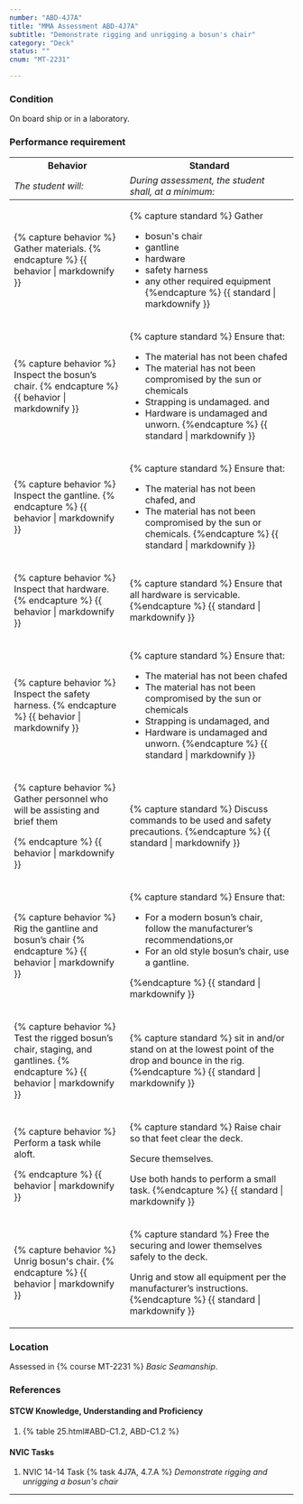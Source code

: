 ```yaml
---
number: "ABD-4J7A"
title: "MMA Assessment ABD-4J7A"
subtitle: "Demonstrate rigging and unrigging a bosun's chair"
category: "Deck"
status: ""
cnum: "MT-2231"

---
```

### Condition

On board ship or in a laboratory.

### Performance requirement 

<table width='100%' class='Guidelines'>
 <thead>
 <tr>
     <th class='thirty'>Behavior</th>
     <th class='seventy'>Standard</th>
 </tr>
 <tr>
     <td><em>The student will:</em></td>
     <td><em>During assessment, the student shall, at a minimum:</em></td>
 </tr>
 </thead>
 <tbody>
 

<tr><td>

{% capture behavior %}
Gather materials.
{% endcapture %}
{{ behavior | markdownify }}

</td><td>

{% capture standard %}
Gather 

* bosun's chair
* gantline
* hardware
* safety harness
* any other required equipment
{%endcapture %}
{{ standard | markdownify }}

</td></tr>



<tr><td>

{% capture behavior %}
Inspect the bosun’s chair.
{% endcapture %}
{{ behavior | markdownify }}

</td><td>

{% capture standard %}
Ensure that:

* The material has not been chafed 
* The material has not been compromised by the sun or chemicals  
* Strapping is undamaged. and  
* Hardware is undamaged and unworn.
{%endcapture %}
{{ standard | markdownify }}

</td></tr>



<tr><td>

{% capture behavior %}
Inspect the gantline.
{% endcapture %}
{{ behavior | markdownify }}

</td><td>

{% capture standard %}
Ensure that:

* The material has not been chafed, and  
*  The material has not been compromised by the sun or chemicals.
{%endcapture %}
{{ standard | markdownify }}

</td></tr>



<tr><td>

{% capture behavior %}
Inspect that hardware.  
{% endcapture %}
{{ behavior | markdownify }}

</td><td>

{% capture standard %}
Ensure that all hardware is servicable.
{%endcapture %}
{{ standard | markdownify }}

</td></tr>



<tr><td>

{% capture behavior %}
 Inspect the safety harness.
{% endcapture %}
{{ behavior | markdownify }}

</td><td>

{% capture standard %}
Ensure that:
	
* The material has not been chafed
*  The material has not been compromised by the sun or chemicals  
* Strapping is undamaged, and  
* Hardware is undamaged and unworn.
{%endcapture %}
{{ standard | markdownify }}

</td></tr>



<tr><td>

{% capture behavior %}
Gather personnel who will be assisting and brief them

{% endcapture %}
{{ behavior | markdownify }}

</td><td>

{% capture standard %}
Discuss commands to be used and safety precautions.
{%endcapture %}
{{ standard | markdownify }}

</td></tr>



<tr><td>

{% capture behavior %}
Rig the gantline and  bosun’s chair
{% endcapture %}
{{ behavior | markdownify }}

</td><td>

{% capture standard %}
 Ensure that:

* For a modern bosun’s chair, follow the manufacturer’s recommendations,or   
* For an old style bosun’s chair, use a gantline. 

{%endcapture %}
{{ standard | markdownify }}

</td></tr>



<tr><td>

{% capture behavior %}
Test the rigged bosun’s chair, staging, and gantlines. 
{% endcapture %}
{{ behavior | markdownify }}

</td><td>

{% capture standard %}
sit in and/or stand on at the lowest point of the drop and bounce in the rig.
{%endcapture %}
{{ standard | markdownify }}

</td></tr>



<tr><td>

{% capture behavior %}
Perform a  task while aloft.

{% endcapture %}
{{ behavior | markdownify }}

</td><td>

{% capture standard %}
Raise chair so that feet clear the deck.

Secure themselves.

Use both hands to perform a small task.
{%endcapture %}
{{ standard | markdownify }}

</td></tr>



<tr><td>

{% capture behavior %}
Unrig bosun's chair.
{% endcapture %}
{{ behavior | markdownify }}

</td><td>

{% capture standard %}
Free the securing and lower themselves safely to the deck.

Unrig and stow all equipment per the manufacturer’s instructions. 
{%endcapture %}
{{ standard | markdownify }}

</td></tr>



 </tbody>
 </table>

### Location

Assessed in  {% course  MT-2231 %}  *Basic Seamanship*.

### References

#### STCW Knowledge, Understanding and Proficiency

1. {% table 25.html#ABD-C1.2, ABD-C1.2 %}


#### NVIC Tasks

1. NVIC 14-14 Task {% task 4J7A, 4.7.A %} *Demonstrate rigging and unrigging a bosun's chair*



***

